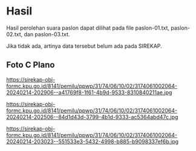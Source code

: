 # Hasil

Hasil perolehan suara paslon dapat dilihat pada file paslon-01.txt, paslon-02.txt, dan paslon-03.txt.

Jika tidak ada, artinya data tersebut belum ada pada SIREKAP.

## Foto C Plano

https://sirekap-obj-formc.kpu.go.id/8141/pemilu/ppwp/31/74/06/10/02/3174061002064-20240214-202906--a41769f8-1f61-4b9d-9533-8310840211ae.jpg

https://sirekap-obj-formc.kpu.go.id/8141/pemilu/ppwp/31/74/06/10/02/3174061002064-20240214-202506--84d1d43d-3799-4b1d-9333-ac5364abd47c.jpg

https://sirekap-obj-formc.kpu.go.id/8141/pemilu/ppwp/31/74/06/10/02/3174061002064-20240214-203023--551533e3-5432-4998-b885-b9098337ef6b.jpg
